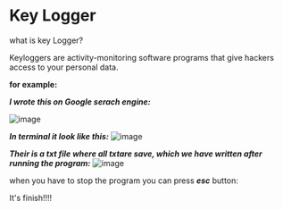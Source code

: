 # Key Logger

what is key Logger?

Keyloggers are activity-monitoring software programs that give hackers access to your personal data.

**for example:** 

***I wrote this on Google serach engine:***

![image](https://user-images.githubusercontent.com/67824440/148375006-f2a98f24-bbef-436b-b00e-1cc4726ee243.png)

***In terminal it look like this:***
![image](https://user-images.githubusercontent.com/67824440/148375425-f7b5a0b6-96d6-41b6-8d17-1aca15b313e5.png)

***Their is a txt file where all txtare save, which we have written after running the program:***
![image](https://user-images.githubusercontent.com/67824440/148375193-8a4f3904-eef6-462d-b1ae-0c95245c52bb.png)

when you have to stop the program you can press ***esc*** button: 

It's finish!!!!
